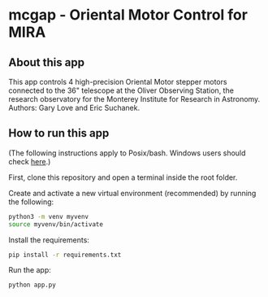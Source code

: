 # mcgap - Oriental Motor Control for MIRA

## About this app

This app controls 4 high-precision Oriental Motor stepper motors connected to the 36" telescope at the Oliver Observing Station, the research observatory for the Monterey Institute for Research in Astronomy. Authors: Gary Love and Eric Suchanek.


## How to run this app

(The following instructions apply to Posix/bash. Windows users should check
[here](https://docs.python.org/3/library/venv.html).)

First, clone this repository and open a terminal inside the root folder.

Create and activate a new virtual environment (recommended) by running
the following:

```bash
python3 -m venv myvenv
source myvenv/bin/activate
```

Install the requirements:

```bash
pip install -r requirements.txt
```
Run the app:

```bash
python app.py
```
